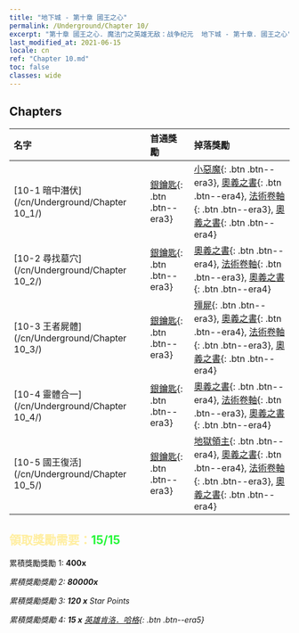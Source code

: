 ```yaml
---
title: "地下城 - 第十章 國王之心"
permalink: /Underground/Chapter 10/
excerpt: "第十章 國王之心. 魔法门之英雄无敌：战争纪元  地下城 - 第十章. 國王之心"
last_modified_at: 2021-06-15
locale: cn
ref: "Chapter 10.md"
toc: false
classes: wide
---
```


## Chapters

  | 名字 |  首通獎勵 | 掉落獎勵 |
  |:------------|:------------|:------------| 
  | [10-1 暗中潛伏](/cn/Underground/Chapter 10_1/) | [銀鑰匙](/cn/Items/con_693/){: .btn .btn--era3} | [小惡魔](/cn/Items/unt_226/){: .btn .btn--era3}, [奧義之書](/cn/Items/mat_46/){: .btn .btn--era4}, [法術卷軸](/cn/Items/con_694/){: .btn .btn--era3}, [奧義之書](/cn/Items/mat_39/){: .btn .btn--era4} |
  | [10-2 尋找墓穴](/cn/Underground/Chapter 10_2/) | [銀鑰匙](/cn/Items/con_693/){: .btn .btn--era3} | [奧義之書](/cn/Items/mat_46/){: .btn .btn--era4}, [法術卷軸](/cn/Items/con_694/){: .btn .btn--era3}, [奧義之書](/cn/Items/mat_39/){: .btn .btn--era4} |
  | [10-3 王者屍體](/cn/Underground/Chapter 10_3/) | [銀鑰匙](/cn/Items/con_693/){: .btn .btn--era3} | [殭屍](/cn/Items/unt_209/){: .btn .btn--era3}, [奧義之書](/cn/Items/mat_46/){: .btn .btn--era4}, [法術卷軸](/cn/Items/con_694/){: .btn .btn--era3}, [奧義之書](/cn/Items/mat_39/){: .btn .btn--era4} |
  | [10-4 靈體合一](/cn/Underground/Chapter 10_4/) | [銀鑰匙](/cn/Items/con_693/){: .btn .btn--era3} | [奧義之書](/cn/Items/mat_46/){: .btn .btn--era4}, [法術卷軸](/cn/Items/con_694/){: .btn .btn--era3}, [奧義之書](/cn/Items/mat_39/){: .btn .btn--era4} |
  | [10-5 國王復活](/cn/Underground/Chapter 10_5/) | [銀鑰匙](/cn/Items/con_693/){: .btn .btn--era3} | [地獄領主](/cn/Items/unt_230/){: .btn .btn--era4}, [奧義之書](/cn/Items/mat_46/){: .btn .btn--era4}, [法術卷軸](/cn/Items/con_694/){: .btn .btn--era3}, [奧義之書](/cn/Items/mat_39/){: .btn .btn--era4} |


## <span style="color: #ffeea0">   領取獎勵需要：</span><span style="color: #27f73a">15/15</span>

 累積獎勵獎勵 1:  **400x** <i class="fas fa-gem"/>

 累積獎勵獎勵 2:  **80000x** <i class="fas fa-coins"/>

 累積獎勵獎勵 3: **120 x** Star Points

 累積獎勵獎勵 4: **15 x** [英雄肯洛．哈格](/cn/Items/her_375/){: .btn .btn--era5}

